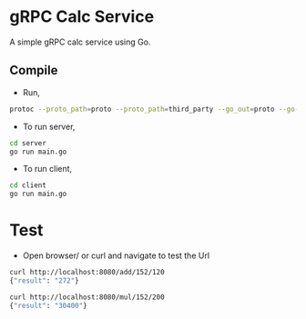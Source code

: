 # gRPC Calc Service
A simple gRPC calc service using Go.

## Compile
- Run,
```sh
protoc --proto_path=proto --proto_path=third_party --go_out=proto --go-grpc_out=proto service.proto
```

- To run server,
```sh
cd server
go run main.go
```


- To run client,
```sh
cd client
go run main.go
```

# Test
- Open browser/ or curl and navigate to test the Url
```sh
curl http://localhost:8080/add/152/120
{"result": "272"}
```
```sh
curl http://localhost:8080/mul/152/200
{"result": "30400"}
```

